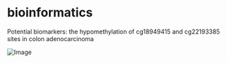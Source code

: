# bioinformatics
Potential biomarkers: the hypomethylation of cg18949415 and cg22193385 sites in colon adenocarcinoma

![Image]()
